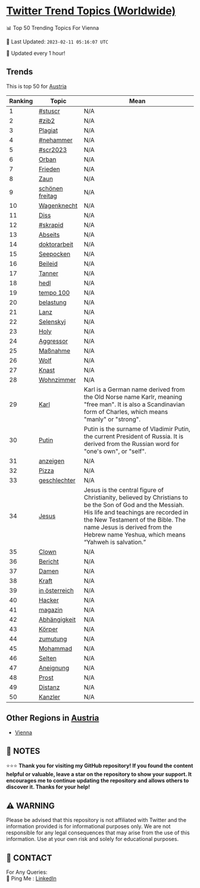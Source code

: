 [Twitter Trend Topics (Worldwide)](https://github.com/ErcinDedeoglu/Twitter-Trend-Topics)
==========


📊 Top 50 Trending Topics For Vienna

📆 Last Updated: `2023-02-11 05:16:07 UTC`

🔧 Updated every 1 hour!


## Trends

This is top 50 for [Austria](</Austria>)

| Ranking | Topic | Mean |
| ------- | ------------ | ------------ |
| 1 | [#stuscr](http://twitter.com/search?q=%23stuscr) | N/A |
| 2 | [#zib2](http://twitter.com/search?q=%23zib2) | N/A |
| 3 | [Plagiat](http://twitter.com/search?q=Plagiat) | N/A |
| 4 | [#nehammer](http://twitter.com/search?q=%23nehammer) | N/A |
| 5 | [#scr2023](http://twitter.com/search?q=%23scr2023) | N/A |
| 6 | [Orban](http://twitter.com/search?q=Orban) | N/A |
| 7 | [Frieden](http://twitter.com/search?q=Frieden) | N/A |
| 8 | [Zaun](http://twitter.com/search?q=Zaun) | N/A |
| 9 | [schönen freitag](http://twitter.com/search?q=sch%c3%b6nen+freitag) | N/A |
| 10 | [Wagenknecht](http://twitter.com/search?q=Wagenknecht) | N/A |
| 11 | [Diss](http://twitter.com/search?q=Diss) | N/A |
| 12 | [#skrapid](http://twitter.com/search?q=%23skrapid) | N/A |
| 13 | [Abseits](http://twitter.com/search?q=Abseits) | N/A |
| 14 | [doktorarbeit](http://twitter.com/search?q=doktorarbeit) | N/A |
| 15 | [Seepocken](http://twitter.com/search?q=Seepocken) | N/A |
| 16 | [Beileid](http://twitter.com/search?q=Beileid) | N/A |
| 17 | [Tanner](http://twitter.com/search?q=Tanner) | N/A |
| 18 | [hedl](http://twitter.com/search?q=hedl) | N/A |
| 19 | [tempo 100](http://twitter.com/search?q=tempo+100) | N/A |
| 20 | [belastung](http://twitter.com/search?q=belastung) | N/A |
| 21 | [Lanz](http://twitter.com/search?q=Lanz) | N/A |
| 22 | [Selenskyj](http://twitter.com/search?q=Selenskyj) | N/A |
| 23 | [Holy](http://twitter.com/search?q=Holy) | N/A |
| 24 | [Aggressor](http://twitter.com/search?q=Aggressor) | N/A |
| 25 | [Maßnahme](http://twitter.com/search?q=Ma%c3%9fnahme) | N/A |
| 26 | [Wolf](http://twitter.com/search?q=Wolf) | N/A |
| 27 | [Knast](http://twitter.com/search?q=Knast) | N/A |
| 28 | [Wohnzimmer](http://twitter.com/search?q=Wohnzimmer) | N/A |
| 29 | [Karl](http://twitter.com/search?q=Karl) | Karl is a German name derived from the Old Norse name Karlr, meaning "free man". It is also a Scandinavian form of Charles, which means "manly" or "strong". |
| 30 | [Putin](http://twitter.com/search?q=Putin) | Putin is the surname of Vladimir Putin, the current President of Russia. It is derived from the Russian word for "one's own", or "self". |
| 31 | [anzeigen](http://twitter.com/search?q=anzeigen) | N/A |
| 32 | [Pizza](http://twitter.com/search?q=Pizza) | N/A |
| 33 | [geschlechter](http://twitter.com/search?q=geschlechter) | N/A |
| 34 | [Jesus](http://twitter.com/search?q=Jesus) | Jesus is the central figure of Christianity, believed by Christians to be the Son of God and the Messiah. His life and teachings are recorded in the New Testament of the Bible. The name Jesus is derived from the Hebrew name Yeshua, which means “Yahweh is salvation.” |
| 35 | [Clown](http://twitter.com/search?q=Clown) | N/A |
| 36 | [Bericht](http://twitter.com/search?q=Bericht) | N/A |
| 37 | [Damen](http://twitter.com/search?q=Damen) | N/A |
| 38 | [Kraft](http://twitter.com/search?q=Kraft) | N/A |
| 39 | [in österreich](http://twitter.com/search?q=in+%c3%b6sterreich) | N/A |
| 40 | [Hacker](http://twitter.com/search?q=Hacker) | N/A |
| 41 | [magazin](http://twitter.com/search?q=magazin) | N/A |
| 42 | [Abhängigkeit](http://twitter.com/search?q=Abh%c3%a4ngigkeit) | N/A |
| 43 | [Körper](http://twitter.com/search?q=K%c3%b6rper) | N/A |
| 44 | [zumutung](http://twitter.com/search?q=zumutung) | N/A |
| 45 | [Mohammad](http://twitter.com/search?q=Mohammad) | N/A |
| 46 | [Selten](http://twitter.com/search?q=Selten) | N/A |
| 47 | [Aneignung](http://twitter.com/search?q=Aneignung) | N/A |
| 48 | [Prost](http://twitter.com/search?q=Prost) | N/A |
| 49 | [Distanz](http://twitter.com/search?q=Distanz) | N/A |
| 50 | [Kanzler](http://twitter.com/search?q=Kanzler) | N/A |



## Other Regions in [Austria](</Austria>)

* [Vienna](</Austria/Vienna.md>)



## 📝 NOTES

⭐⭐⭐ **Thank you for visiting my GitHub repository! If you found the content helpful or valuable, leave a star on the repository to show your support. It encourages me to continue updating the repository and allows others to discover it. Thanks for your help!**


## ⚠️ WARNING

Please be advised that this repository is not affiliated with Twitter and the information provided is for informational purposes only. We are not responsible for any legal consequences that may arise from the use of this information. Use at your own risk and solely for educational purposes.


## 📨 CONTACT

 For Any Queries:  
            🏓 Ping Me : [LinkedIn](https://www.linkedin.com/in/ercindedeoglu/)

